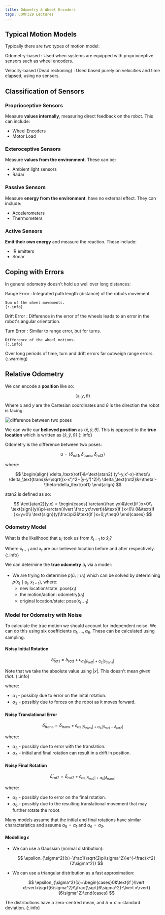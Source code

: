 ```yaml
---
title: Odometry & Wheel Encoders
tags: COMP329 Lectures
---
```


## Typical Motion Models
Typically there are two types of motion model:

Odometry-based
: Used when systems are equipped with proprioceptive sensors such as wheel encoders.

Velocity-based (Dead reckoning)
: Used based purely on velocities and time elapsed, using no sensors.

## Classification of Sensors
### Proprioceptive Sensors
Measure **values internally**, measuring direct feedback on the robot. This can include:

* Wheel Encoders
* Motor Load

### Exteroceptive Sensors
Measure **values from the environment**. These can be:

* Ambient light sensors
* Radar

### Passive Sensors
Measure **energy from the environment**, have no external effect. They can include:

* Accelerometers
* Thermometers

### Active Sensors
**Emit their own energy** and measure the reaction. These include:

* IR emitters
* Sonar

## Coping with Errors
In general odometry doesn't hold up well over long distances:

Range Error
: Integrated path length (distance) of the robots movement.
	
	Sum of the wheel movements.
	{:.info}

Drift Error
: Difference in the error of the wheels leads to an error in the robot's angular orientation.

Turn Error
: Similar to range error, but for turns.

	Difference of the wheel motions.
	{:.info}
	
Over long periods of time, turn and drift errors far outweigh range errors.
{:.warning}

## Relative Odometry
We can encode a **position** like so:

$$
\langle x,y,\theta\rangle
$$

Where $x$ and $y$ are the Cartesian coordinates and $\theta$ is the direction the robot is facing:

![difference between two poses]({{site.baseurl}}/assets/comp329/lectures/2022-10-12-1-1.png)

We can write our **believed position** as $\langle \bar x,\bar y,\bar\theta\rangle$. This is opposed to the **true location** which is written as $\langle \hat x,\hat y,\hat\theta\rangle$
{:.info}

Odometry is the difference between two poses:

$$
u=\langle\delta_\text{rot1},\delta_\text{trans},\delta_{rot2}\rangle
$$

where:

$$
\begin{align}
\delta_\text{rot1}&=\text{atan2} (y'-y,x'-x)-\theta\\
\delta_\text{trans}&=\sqrt{(x-x')^2+(y-y')^2}\\
\delta_\text{rot2}&=\theta'-\theta-\delta_\text{rot1}
\end{align}
$$

$\text{atan2}$ is defined as so:

$$
\text{atan2}(y,x) = \begin{cases}
\arctan(\frac yx)&\text{if }x>0\\
\text{sign}(y)(\pi-\arctan(\lvert \frac yx\rvert))&\text{if }x<0\\
0&\text{if }x=y=0\\
\text{sign}(y)\frac\pi2&\text{if }x=0,y\neq0
\end{cases}
$$

### Odometry Model
What is the likelihood that $u_t$ took us from $\bar x_{t-1}$ to $\bar x_t$?

Where $\bar x_{t-1}$ and $x_t$ are our believed location before and after respectively.
{:.info}

We can determine the **true odometry** $\hat u_t$ via a model:

* We are trying to determine $p(\hat u_t\mid u_t)$ which can be solved by determining $p(x_t\mid u_t,x_{t-1})$, where:
	* new location/state: $\text{pose}(x_t)$
	* the motion/action: $\text{odometry}(u_t)$
	* original location/state: $\text{pose}(x_{t-1})$

### Model for Odometry with Noise
To calculate the true motion we should account for independent noise. We can do this using six coefficients $\alpha_1,\ldots,\alpha_6$. These can be calculated using sampling.

#### Noisy Initial Rotation

$$
\hat\delta_\text{rot1} = \delta_\text{rot1}+\epsilon_{\alpha_1\lvert\delta_\text{rot1}\rvert+\alpha_2\lvert\delta_\text{trans}\rvert}
$$

Note that we take the absolute value using $\lvert x\rvert$. This doesn't mean *given that*.
{:.info}

where:

* $\alpha_1$ - possibly due to error on the inital rotation.
* $\alpha_2$ - possibly due to forces on the robot as it moves forward.

#### Noisy Translational Error

$$
\hat\delta_\text{trans}=\delta_\text{trans}+\epsilon_{\alpha_3\lvert\delta_\text{trans}\rvert+\alpha_4\lvert\delta_\text{rot1}+\delta_\text{rot2}\rvert}
$$

where:

* $\alpha_3$ - possibly due to error with the translation.
* $\alpha_4$ - initial and final rotation can result in a drift in position.

#### Noisy Final Rotation

$$
\hat\delta_\text{rot2}=\delta_\text{rot2}+\epsilon_{\alpha_5\lvert\delta_\text{rot2}\rvert+\alpha_6\lvert\delta_\text{trans}\rvert}
$$

where:

* $\alpha_5$ - possibly due to error on the final rotation.
* $\alpha_6$ - possibly due to the resulting translational movement that may further rotate the robot.

Many models assume that the initial and final rotations have similar characteristics and assume $\alpha_5=\alpha_1$ and $\alpha_6=\alpha_2$.

#### Modelling $\epsilon$

* We can use a Gaussian (normal distribution):
	
	$$
	\epsilon_{\sigma^2}(x)=\frac1{\sqrt{2\pi\sigma^2}}e^{-\frac{x^2}{2\sigma^2}}
	$$
* We can use a triangular distribution as a fast approximation:
	
	$$
	\epsilon_{\sigma^2}(x)=\begin{cases}0&\text{if }\lvert x\rvert>\sqrt{6\sigma^2}\\\frac{\sqrt{6\sigma^2}-\lvert x\rvert}{6\sigma^2}\end{cases}
	$$
	
The distributions have a zero-centred mean, and $b=\sigma=\text{standard deviation}$.
{:.info}